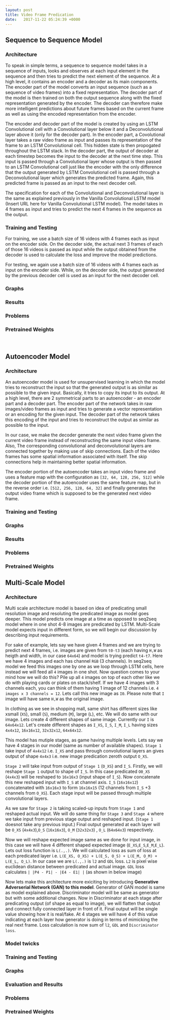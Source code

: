 ```yaml
---
layout: post
title: Video Frame Predication
date:   2017-11-22 05:24:39 +0000
---
```


## Sequence to Sequence Model

### Architecture
To speak in simple terms, a sequence to sequence model takes in a sequence of inputs, looks and observes at each input element in the sequence and then tries to predict the next element of the sequence. At a high level, it contains an encoder and a decoder as its main components. The encoder part of the model converts an input sequence (such as a sequence of video frames) into a fixed representation. The decoder part of the model is then trained on both the output sequence along with the fixed representation generated by the encoder. The decoder can therefore make more intelligent predictions about future frames based on the current frame as well as using the encoded representation from the encoder.

The encoder and decoder part of the model is created by using an LSTM Convolutional cell with a Convolutional layer below it and a Deconvolutional layer above it (only for the decoder part). In the encoder part, a Covolutional layer takes a raw video frame as input and passes its representation of the frame to an LSTM Convolutional cell. This hidden state is then propogated throughout the LSTM stack. In the decoder part, the output of decoder at each timestep becomes the input to the decoder at the next time step. This input is passed through a Convolutional layer whose output is then passed to an LSTM Convolutional cell just like the encoder with the only difference that the output generated by LSTM Convolutional cell is passed through a Deconvolutional layer which generates the predicted frame. Again, this predicted frame is passed as an input to the next decoder cell.

The specification for each of the Convolutional and Deconvolutional layer is the same as explained previously in the Vanilla Convolutional LSTM model (Insert URL here for Vanilla Convolutional LSTM model). The model takes in 4 frames as input and tries to predict the next 4 frames in the sequence as the output.

### Training and Testing
For training, we use a batch size of 16 videos with 4 frames each as input on the encoder side. On the decoder side, the actual next 3 frames of each of those 16 videos is passed as input while the output obtained from the decoder is used to calculate the loss and improve the model predictions.

For testing, we again use a batch size of 16 videos with 4 frames each as input on the encoder side. While, on the decoder side, the output generated by the previous decoder cell is used as an input for the next decoder cell.

### Graphs

### Results

### Problems 

### Pretrained Weights


<br> 

## Autoencoder Model

### Architecture
An autoencoder model is used for unsupervised learning in which the model tries to reconstruct the input so that the generated output is as similar as possible to the given input. Basically, it tries to copy its input to its output. At a high level, there are 2 symmetrical parts to an autoencoder - an encoder part and a decoder part. The encoder part of the network takes in raw images/video frames as input and tries to generate a vector representation or an encoding for the given input. The decoder part of the network takes this encoding of the input and tries to reconstruct the output as similar as possible to the input.

In our case, we make the decoder generate the next video frame given the current video frame instead of reconstructing the same input video frame. Also, The corresponding convolutional and deconvolutional layers are connected together by making use of skip connections. Each of the video frames has some spatial information associated with itself. The skip connections help in maintaining better spatial information.

The encoder portion of the autoencoder takes an input video frame and uses a feature map with the configuration as `[32, 64, 128, 256, 512]` while the decoder portion of the autoencoder uses the same feature map, but in the reverse order i.e. `[512, 256, 128, 64, 32]` and finally generates the output video frame which is supposed to be the generated next video frame.

### Training and Testing

### Graphs

### Results

### Problems 

### Pretrained Weights



## Multi-Scale Model

### Architecture
Multi scale architecture model is based on idea of predicating small resolution image and resoluting the predicated image as model goes deeper. This model predicts one image at a time as opposed to seq2seq model where in one shot 4-8 images are predicated by LSTM. Multi-Scale model expects input in different form, so we will begin our discussion by describing input requirements.  

For sake of example, lets say we have given 4 frames and we are trying to predict next 4 frames, i.e. images are given from `t0-t3` (each having `H,W` as heigth and width, in our case `64x64`) and model is trying predict `t4-t7`. Here we have 4 images and each has channel `RGB` (3 channels). In seq2seq model we feed this images one by one as we loop through LSTM cells, here instead we will feed all `4` images in one shot. Now question comes to your mind how we will do this? Pile up all `4` images on top of each other like we do with playing cards or plates on stack/shelf. If we have 4 images with 3 channels each, you can think of them having 1 image of 12 channels i.e. `4 images x 3 channels = 12`. Lets call this new image as `I0`. Please note that `I` image will have same `H,W` as the original image. 

In clothing as we see in shopping mall, same shirt has different sizes like xsmall (`XS`), small (`S`), medium (`M`), large (`L`), etc. We will do same with our image. Lets create 4 different shapes of same image. Currently our `I` is `64x64x12`. Let's create different shapes as `I_XS`, `I_S`, `I_M`, `I_L` having sizes `4x4x12`, `16x16x12`, `32x32x12`, `64x64x12`.

This model has mutiple stages, as game having multiple levels. Lets say we have 4 stages in our model (same as number of available shapes). `Stage 1` take input of `4x4x12` i.e. `I_XS` and pass through convolutional layers an gives output of shape `4x4x3` i.e. new image predication zeroth output `O_XS`.   

`Stage 2` will take input from output of `Stage 1` (`O_XS`) and `I_S`. Firstly, we will reshape `Stage 1` output to shape of `I_S`. In this case predicated `O0_XS` (`4x4x3`) will be reshaped to `16x16x3` (input shape of `I_S`). Now concatenate this new reshaped input with `I_S` at channel axis. `I_S` (`16x16x12`) concatenated with `16x16x3` to form `16x16x15` (12 channels from `I_S` +3 channels from `O_XS`). Each stage input will be passed through multiple convolutional layers.  

As we saw for `Stage 2` is taking scaled-up inputs from `Stage 1` and reshaped actual input. We will do same thing for `Stage 3` and `Stage 4` where we take input from previous stage output and reshaped input. (`Stage 1` doesnot take any previous input.) Final output generated at each layer will be `O_XS` (`4x4x3`),`O_S` (`16x16x3`), `O_M` (`32x32x3`) , `O_L` (`64x64x3`) respectively.

Now we will reshape expected image same as we done for input image, in this case we will have 4 different shaped expected image (`E_XS`,`E_S`,`E_M`,`E_L`). Lets out loss function is `L(.,.)`. We will calculated loss as sum of loss at each predicated layer i.e. `L(E_XS, O_XS) + L(E_S, O_S) + L(E_M, O_M) + L(E_L, O_L)`. In our case we are `L(.,.)` is `l2` and `GDL` loss. `L2` is pixel wise euclidean distance between predicated and actual image. `GDL` loss calculates `| |P4 - P1| - |E4 - E1| |` (as shown in below image)

Now lets make this architecture more exiciting by introducing **Generative Adverserial Network (GAN) to this model**. Generator of GAN model is same as model explained above. Discriminator model will be same as generator but with some additional changes. Now in Discriminator at each stage after predicating output (of shape as equal to image), we will flatten that output and connect fully connected layer in front of it. Final output will be single value showing how it is real/fake. At 4 stages we will have 4 of this value indicating at each layer how generator is doing in terms of mimicking the real next frame. Loss calculation is now sum of `l2`, `GDL` and `Discriminator loss`.  

### Model twicks



### Training and Testing

### Graphs

### Evaluation and Results

### Problems 

### Pretrained Weights

